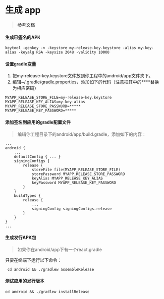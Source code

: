 # 生成 app

>[参考文档](http://reactnative.cn/docs/0.26/signed-apk-android.html#%E5%A6%82%E6%9E%9C%E4%BD%A0-%E6%B2%A1%E6%9C%89-react-gradle-%E6%96%87%E4%BB%B6-)

#### 生成已签名的APK

```
keytool -genkey -v -keystore my-release-key.keystore -alias my-key-alias -keyalg RSA -keysize 2048 -validity 10000
```

#### 设置gradle变量

1. 把my-release-key.keystore文件放到你工程中的android/app文件夹下。
2. 编辑~/.gradle/gradle.properties，添加如下的代码（注意把其中的****替换为相应密码）

```
MYAPP_RELEASE_STORE_FILE=my-release-key.keystore
MYAPP_RELEASE_KEY_ALIAS=my-key-alias
MYAPP_RELEASE_STORE_PASSWORD=*****
MYAPP_RELEASE_KEY_PASSWORD=*****
```


#### 添加签名到应用的gradle配置文件
>编辑你工程目录下的android/app/build.gradle，添加如下的内容：

```
...
android {
    ...
    defaultConfig { ... }
    signingConfigs {
        release {
            storeFile file(MYAPP_RELEASE_STORE_FILE)
            storePassword MYAPP_RELEASE_STORE_PASSWORD
            keyAlias MYAPP_RELEASE_KEY_ALIAS
            keyPassword MYAPP_RELEASE_KEY_PASSWORD
        }
    }
    buildTypes {
        release {
            ...
            signingConfig signingConfigs.release
        }
    }
}
...
```


#### 生成发行APK包
>如果你在android/app下有一个react.gradle

只要在终端下运行以下命令：

```
 cd android && ./gradlew assembleRelease
```

#### 测试应用的发行版本

```
cd android && ./gradlew installRelease
```

